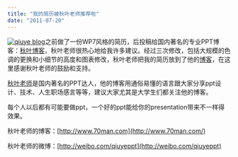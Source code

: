 ```yaml
---
title: "我的简历被秋叶老师推荐啦"
date: "2011-07-20"
---
```


[![](https://static.is26.com/wp-image/2011/07/qiuye-blog.jpg "qiuye blog")](https://static.is26.com/wp-image/2011/07/qiuye-blog.jpg "qiuye blog")之前做了一份WP7风格的简历，后投稿给国内著名的专业PPT博客：[秋叶博客](http://www.70man.com/?p=8185)，秋叶老师很热心地给我许多建议。经过三次修改，包括大规模的色调的更换和小细节的高度和图表修改，秋叶老师把我的简历放到了他的[博客](http://www.70man.com/?p=8185)，在这里感谢秋叶老师的鼓励和支持。

[秋叶老师](http://weibo.com/qiuyeppt)是国内著名的PPT达人，他的博客用通俗易懂的语言跟大家分享ppt设计、技术、人生职场感言等等，建议大家尤其是大学生们都关注他的博客。

每个人以后都有可能要做ppt，一个好的ppt能给你的presentation带来不一样得效果。

秋叶老师的博客：[http://www.70man.com](http://www.70man.com/)

秋叶老师的微博：[http://weibo.com/qiuyeppt](http://weibo.com/qiuyeppt)
